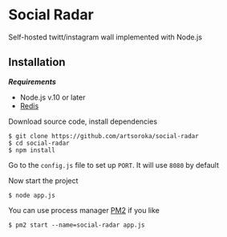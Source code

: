 # Social Radar 

Self-hosted twitt/instagram wall implemented with Node.js 

## Installation

***Requirements***

* Node.js v.10 or later 
* [Redis](http://redis.io)  

Download source code, install dependencies  

```
$ git clone https://github.com/artsoroka/social-radar 
$ cd social-radar
$ npm install 
```

Go to the ```config.js``` file to set up ```PORT```. It will use ```8080``` by default  

Now start the project 

```
$ node app.js 
```

You can use process manager [PM2](https://github.com/Unitech/pm2) if you like 

```
$ pm2 start --name=social-radar app.js  
```

